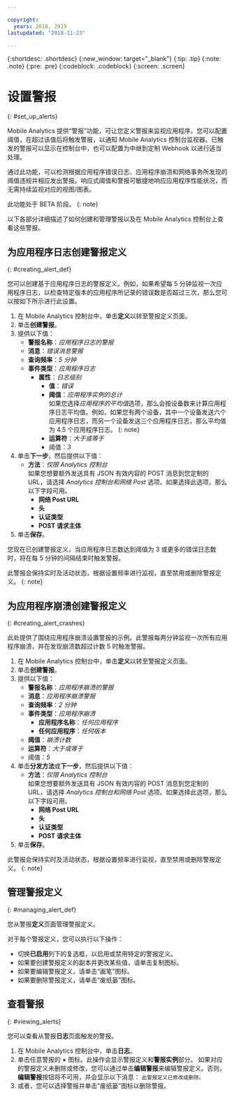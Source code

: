 ```yaml
---

copyright:
  years: 2018, 2019
lastupdated: "2018-11-23"

---
```


{:shortdesc: .shortdesc}
{:new_window: target="_blank"}
{:tip: .tip}
{:note: .note}
{:pre: .pre}
{:codeblock: .codeblock}
{:screen: .screen}

# 设置警报
{: #set_up_alerts}

Mobile Analytics 提供“警报”功能，可让您定义警报来监视应用程序。您可以配置阈值，在超过该值后将触发警报，以通知 Mobile Analytics 控制台监视器。已触发的警报可以显示在控制台中，也可以配置为中继到定制 Webhook 以进行适当处理。

通过此功能，可以检测根据应用程序错误日志、应用程序崩溃和网络事务所发现的阈值违规并相应发出警报。响应式阈值和警报可敏捷地响应应用程序性能状况，而无需持续监视对应的视图/图表。

此功能处于 BETA 阶段。
{: note}

以下各部分详细描述了如何创建和管理警报以及在 Mobile Analytics 控制台上查看这些警报。

## 为应用程序日志创建警报定义
{: #creating_alert_def}

您可以创建基于应用程序日志的警报定义。例如，如果希望每 5 分钟监视一次应用程序日志，以检查特定版本的应用程序所记录的错误数是否超过三次，那么您可以按如下所示进行此设置。

1.  在 Mobile Analytics 控制台中，单击**定义**以转至警报定义页面。
2.  单击**创建警报**。
3.  提供以下值：
    * **警报名称**：*应用程序日志的警报*
    * **消息**：*错误消息警报*
    * **查询频率**：*5 分钟*
    * **事件类型**：*应用程序日志*
        * **属性**：*日志级别*
            * **值**：*错误*
            * **阈值**：*应用程序实例的总计*<br/>
              如果您选择*应用程序的平均值*选项，那么会按设备数来计算应用程序日志平均值。例如，如果您有两个设备，其中一个设备发送六个应用程序日志，而另一个设备发送三个应用程序日志，那么平均值为 4.5 个应用程序日志。
              {: note}
            * **运算符**：*大于或等于* 
            * 阈值：*3*
4.  单击**下一步**，然后提供以下值：
    * **方法**：*仅限 Analytics 控制台*<br/>
      如果您想要额外发送具有 JSON 有效内容的 POST 消息到您定制的 URL，请选择 *Analytics 控制台和网络 Post* 选项。如果选择此选项，那么以下字段可用。
      * **网络 Post URL**
      * **头**
      * **认证类型**
      * **POST 请求主体**
5. 单击**保存**。  

您现在已创建警报定义，当应用程序日志数达到阈值为 3 或更多的错误日志数时，将在每 5 分钟的间隔结束时触发警报。

此警报会保持实时及活动状态，根据设置频率进行监视，直至禁用或删除警报定义。
{: note}

## 为应用程序崩溃创建警报定义
{: #creating_alert_crashes}

此处提供了围绕应用程序崩溃设置警报的示例。此警报每两分钟监视一次所有应用程序崩溃，并在发现崩溃数超过计数 5 时触发警报。

1.  在 Mobile Analytics 控制台中，单击**定义**以转至警报定义页面。
2.  单击**创建警报**。
3.  提供以下值：
    * **警报名称**：*应用程序崩溃的警报*
    * **消息**：*应用程序崩溃警报*
    * **查询频率**：*2 分钟*
    * **事件类型**：*应用程序崩溃*
        * **应用程序名称**：*任何应用程序*
        * **任何应用程序**：*任何版本*
    * **阈值**：*崩溃计数*
    * **运算符**：*大于或等于* 
    * 阈值：*5*
4.  单击**分发方法**或**下一步**，然后提供以下值：
    * **方法**：*仅限 Analytics 控制台*<br/>
      如果您想要额外发送具有 JSON 有效内容的 POST 消息到您定制的 URL，请选择 *Analytics 控制台和网络 Post* 选项。如果选择此选项，那么以下字段可用。
      * **网络 Post URL**
      * **头**
      * **认证类型**
      * **POST 请求主体**
5. 单击**保存**。  

此警报会保持实时及活动状态，根据设置频率进行监视，直至禁用或删除警报定义。
{: note}

## 管理警报定义
{: #managing_alert_def}

您从警报**定义**页面管理警报定义。

对于每个警报定义，您可以执行以下操作：
* 切换**已启用**列下的复选框，以启用或禁用特定的警报定义。
* 如果要创建警报定义的副本并更改某些值，请单击复制图标。
* 如果要编辑警报定义，请单击“画笔”图标。
* 如果要删除警报定义，请单击“废纸篓”图标。

## 查看警报
{: #viewing_alerts}

您可以查看从警报**日志**页面触发的警报。

1.  在 Mobile Analytics 控制台中，单击**日志**。
2.  单击任意警报的 **+** 图标。此操作会显示警报定义和**警报实例**部分。
    如果对应的警报定义未删除或修改，您可以通过单击**编辑警报**来编辑警报定义。否则，**编辑警报**按钮将不可用，并会显示以下消息：
    `此警报定义已修改或删除。`
3.  或者，您可以选择警报并单击“废纸篓”图标以删除警报。

